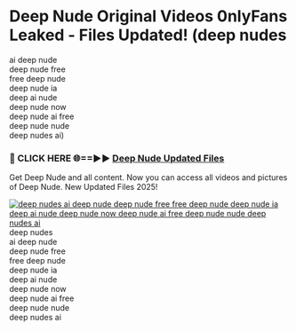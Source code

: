 # Deep Nude Original Videos 0nlyFans Leaked - Files Updated! (deep nudes<br>
ai deep nude<br>
deep nude free<br>
free deep nude<br>
deep nude ia<br>
deep ai nude<br>
deep nude now<br>
deep nude ai free<br>
deep nude nude<br>
deep nudes ai)

<h3>🔴 CLICK HERE 🌐==►► <a href="https://tinyurl.com/2p9ay9w9" rel="nofollow">Deep Nude Updated Files</a></h3>

Get Deep Nude and all content. Now you can access all videos and pictures of Deep Nude. New Updated Files 2025!

[![deep nudes<br>
ai deep nude<br>
deep nude free<br>
free deep nude<br>
deep nude ia<br>
deep ai nude<br>
deep nude now<br>
deep nude ai free<br>
deep nude nude<br>
deep nudes ai](https://i.imgur.com/KQgVmj3.gif)](https://tinyurl.com/2p9ay9w9)
deep nudes<br>
ai deep nude<br>
deep nude free<br>
free deep nude<br>
deep nude ia<br>
deep ai nude<br>
deep nude now<br>
deep nude ai free<br>
deep nude nude<br>
deep nudes ai
